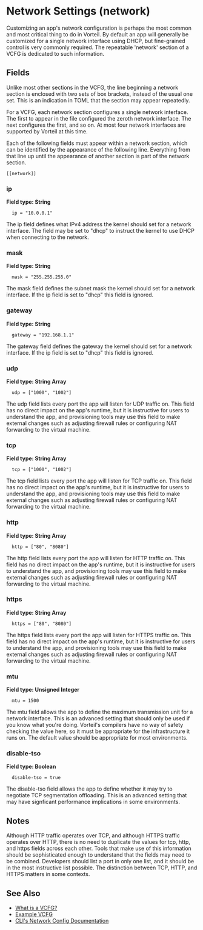 # Network Settings (network)

Customizing an app's network configuration is perhaps the most common and most
critical thing to do in Vorteil. By default an app will generally be customized
for a single network interface using DHCP, but fine-grained control is very
commonly required. The repeatable 'network' section of a VCFG is dedicated to
such information.

## Fields

Unlike most other sections in the VCFG, the line beginning a network section is
enclosed with two sets of box brackets, instead of the usual one set. This is
an indication in TOML that the section may appear repeatedly. 

For a VCFG, each network section configures a single network interface. The 
first to appear in the file configured the zeroth network interface. The next 
configures the first, and so on. At most four network interfaces are supported 
by Vorteil at this time.

Each of the following fields must appear within a network section, which can be
identified by the appearance of the following line. Everything from that line 
up until the appearance of another section is part of the network section.

```
[[network]]
```

### ip 

**Field type: String**

```
  ip = "10.0.0.1"
```

The ip field defines what IPv4 address the kernel should set for a network 
interface. The field may be set to "dhcp" to instruct the kernel to use DHCP 
when connecting to the network.

### mask 

**Field type: String**

```
  mask = "255.255.255.0"
```

The mask field defines the subnet mask the kernel should set for a network 
interface. If the ip field is set to "dhcp" this field is ignored.

### gateway 

**Field type: String**

```
  gateway = "192.168.1.1"
```

The gateway field defines the gateway the kernel should set for a network 
interface. If the ip field is set to "dhcp" this field is ignored.

### udp

**Field type: String Array**

```
  udp = ["1000", "1002"]
```

The udp field lists every port the app will listen for UDP traffic on. This 
field has no direct impact on the app's runtime, but it is instructive for users
to understand the app, and provisioning tools may use this field to make 
external changes such as adjusting firewall rules or configuring NAT forwarding
to the virtual machine.

### tcp 

**Field type: String Array**

```
  tcp = ["1000", "1002"]
```

The tcp field lists every port the app will listen for TCP traffic on. This 
field has no direct impact on the app's runtime, but it is instructive for users
to understand the app, and provisioning tools may use this field to make 
external changes such as adjusting firewall rules or configuring NAT forwarding
to the virtual machine.

### http 

**Field type: String Array**

```
  http = ["80", "8080"]
```

The http field lists every port the app will listen for HTTP traffic on. This 
field has no direct impact on the app's runtime, but it is instructive for users
to understand the app, and provisioning tools may use this field to make 
external changes such as adjusting firewall rules or configuring NAT forwarding
to the virtual machine.

### https 

**Field type: String Array**

```
  https = ["80", "8080"]
```

The https field lists every port the app will listen for HTTPS traffic on. This 
field has no direct impact on the app's runtime, but it is instructive for users
to understand the app, and provisioning tools may use this field to make 
external changes such as adjusting firewall rules or configuring NAT forwarding
to the virtual machine.

### mtu

**Field type: Unsigned Integer**

```
  mtu = 1500
```

The mtu field allows the app to define the maximum transmission unit for a 
network interface. This is an advanced setting that should only be used if you 
know what you're doing. Vorteil's compilers have no way of safety checking the
value here, so it must be appropriate for the infrastructure it runs on. The 
default value should be appropriate for most environments.

### disable-tso

**Field type: Boolean**

```
  disable-tso = true
```

The disable-tso field allows the app to define whether it may try to negotiate
TCP segmentation offloading. This is an advanced setting that may have 
signficant performance implications in some environments.

## Notes

Although HTTP traffic operates over TCP, and although HTTPS traffic operates 
over HTTP, there is no need to duplicate the values for tcp, http, and https 
fields across each other. Tools that make use of this information should be 
sophisticated enough to understand that the fields may need to be combined.
Developers should list a port in only one list, and it should be in the most 
instructive list possible. The distinction between TCP, HTTP, and HTTPS matters 
in some contexts. 

## See Also

* [What is a VCFG?](../introduction)
* [Example VCFG](../example)
* [CLI's Network Config Documentation](../../../cli/vcfgs/network)